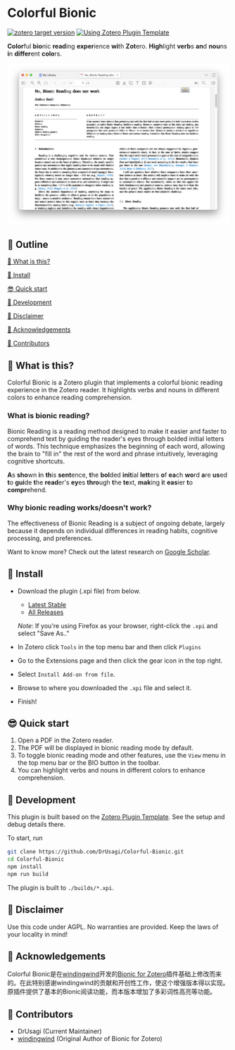 # Colorful Bionic

[![zotero target version](https://img.shields.io/badge/Zotero-7-green?style=flat-square&logo=zotero&logoColor=CC2936)](https://www.zotero.org)
[![Using Zotero Plugin Template](https://img.shields.io/badge/Using-Zotero%20Plugin%20Template-blue?style=flat-square&logo=github)](https://github.com/windingwind/zotero-plugin-template)

**Color**ful **bio**nic **read**ing **exper**ience **wi**th **Zot**ero. **High**light **verb**s **an**d **nou**ns **i**n **differ**ent **colo**rs.

<div align=center><img src="./docs/res/teaser.png" width="800px"></img></div>

## 🧩 Outline

[🧐 What is this?](#-what-is-this)

[👋 Install](#-install)

[😎 Quick start](#-quick-start)

[🔧 Development](#-development)

[🔔 Disclaimer](#-disclaimer)

[🙏 Acknowledgements](#-acknowledgements)

[🤗 Contributors](#-contributors)

## 🧐 What is this?

Colorful Bionic is a Zotero plugin that implements a colorful bionic reading experience in the Zotero reader. It highlights verbs and nouns in different colors to enhance reading comprehension.

### What is bionic reading?

Bionic Reading is a reading method designed to make it easier and faster to comprehend text by guiding the reader's eyes through bolded initial letters of words. This technique emphasizes the beginning of each word, allowing the brain to "fill in" the rest of the word and phrase intuitively, leveraging cognitive shortcuts.

**A**s **sho**wn **i**n **th**is **sent**ence, **t**he **bol**ded **init**ial **lett**ers **o**f **ea**ch **wo**rd **a**re **us**ed **t**o **gui**de **t**he **read**er's **ey**es **thro**ugh **t**he **te**xt, **mak**ing **i**t **eas**ier **t**o **compr**ehend.

### Why bionic reading works/doesn't work?

The effectiveness of Bionic Reading is a subject of ongoing debate, largely because it depends on individual differences in reading habits, cognitive processing, and preferences.

Want to know more? Check out the latest research on [Google Scholar](https://scholar.google.com/scholar?q=bionic%20reading).

## 👋 Install

- Download the plugin (.xpi file) from below.

  - [Latest Stable](https://github.com/DrUsagi/Colorful-Bionic/releases/latest)
  - [All Releases](https://github.com/DrUsagi/Colorful-Bionic/releases)

  _Note_: If you're using Firefox as your browser, right-click the `.xpi` and select "Save As.."

- In Zotero click `Tools` in the top menu bar and then click `Plugins`
- Go to the Extensions page and then click the gear icon in the top right.
- Select `Install Add-on from file`.
- Browse to where you downloaded the `.xpi` file and select it.
- Finish!

## 😎 Quick start

1. Open a PDF in the Zotero reader.
2. The PDF will be displayed in bionic reading mode by default.
3. To toggle bionic reading mode and other features, use the `View` menu in the top menu bar or the BIO button in the toolbar.
4. You can highlight verbs and nouns in different colors to enhance comprehension.

## 🔧 Development

This plugin is built based on the [Zotero Plugin Template](https://github.com/windingwind/zotero-plugin-template). See the setup and debug details there.

To start, run

```bash
git clone https://github.com/DrUsagi/Colorful-Bionic.git
cd Colorful-Bionic
npm install
npm run build
```

The plugin is built to `./builds/*.xpi`.

## 🔔 Disclaimer

Use this code under AGPL. No warranties are provided. Keep the laws of your locality in mind!

## 🙏 Acknowledgements

Colorful Bionic是在[windingwind](https://github.com/windingwind)开发的[Bionic for Zotero](https://github.com/windingwind/bionic-for-zotero)插件基础上修改而来的。在此特别感谢windingwind的贡献和开创性工作，使这个增强版本得以实现。原插件提供了基本的Bionic阅读功能，而本版本增加了多彩词性高亮等功能。

## 🤗 Contributors

- DrUsagi (Current Maintainer)
- [windingwind](https://github.com/windingwind) (Original Author of Bionic for Zotero)

